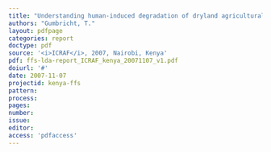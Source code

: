 ```yaml
---
title: "Understanding human-induced degradation of dryland agricultural and natural ecosystems."
authors: "Gumbricht, T."
layout: pdfpage
categories: report
doctype: pdf
source: '<i>ICRAF</i>, 2007, Nairobi, Kenya'
pdf: ffs-lda-report_ICRAF_kenya_20071107_v1.pdf
doiurl: '#'
date: 2007-11-07
projectid: kenya-ffs
pattern:
process:
pages:
number:
issue:
editor:
access: 'pdfaccess'
---
```

